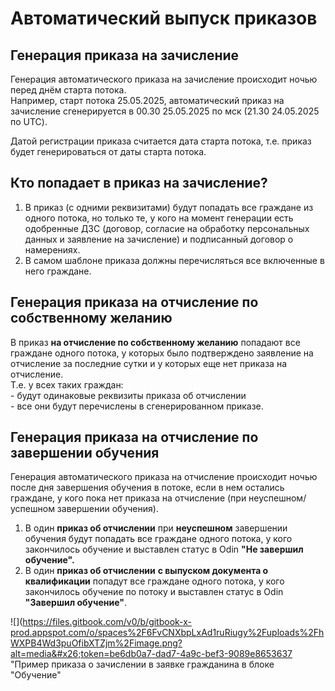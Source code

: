 # Автоматический выпуск приказов

## Генерация приказа на зачисление

Генерация автоматического приказа на зачисление  происходит ночью перед днём старта потока.\
Например, старт потока 25.05.2025,  автоматический приказ на зачисление сгенерируется в 00.30 25.05.2025 по мск (21.30 24.05.2025 по UTC).

Датой регистрации приказа считается дата старта потока, т.е. приказ будет генерироваться от даты старта потока.

## Кто попадает в приказ на зачисление?

1. В  приказ (с одними реквизитами) будут попадать все граждане из одного потока, но только те, у кого на момент генерации есть одобренные ДЗС (договор, согласие на обработку персональных данных и заявление на зачисление) и подписанный договор о намерениях.
2. В самом шаблоне приказа должны перечисляться все включенные в него граждане.

## Генерация приказа **на отчисление по собственному желанию**

В приказ **на отчисление по собственному желанию**  попадают  все граждане одного потока, у которых было подтверждено заявление на отчисление за последние сутки и у которых еще нет приказа на отчисление.\
Т.е. у всех таких граждан:\
\- будут одинаковые реквизиты приказа об отчислении\
\- все они будут перечислены в сгенерированном приказе.

## Генерация приказа **на отчисление по завершении обучения**

Генерация автоматического приказа на отчисление  происходит ночью после дня завершения обучения в потоке, если в нем остались граждане, у кого пока нет приказа на отчисление (при неуспешном/успешном завершении обучения).

1. В один **приказ об отчислении** при **неуспешном** завершении обучения  будут попадать  все граждане одного потока, у кого закончилось обучение и выставлен статус в Odin  **"Не завершил обучение".**
2. В один **приказ об отчислении** **с выпуском документа о квалификации**  попадут  все граждане одного потока, у кого закончилось обучение по потоку и выставлен статус в Odin **"Завершил обучение"**.

![](<https://files.gitbook.com/v0/b/gitbook-x-prod.appspot.com/o/spaces%2F6FvCNXbpLxAd1ruRiugy%2Fuploads%2FhWXPB4Wd3puOfibXTZjm%2Fimage.png?alt=media&#x26;token=be6db0a7-dad7-4a9c-bef3-9089e8653637> "Пример приказа о зачислении в заявке гражданина в блоке "Обучение"</p></figcaption></figure>

